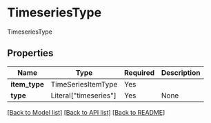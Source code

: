 # TimeseriesType

TimeseriesType

## Properties
| Name | Type | Required | Description |
| ------------ | ------------- | ------------- | ------------- |
**item_type** | TimeSeriesItemType | Yes |  |
**type** | Literal["timeseries"] | Yes | None |


[[Back to Model list]](../../../README.md#models-v1-link) [[Back to API list]](../../../README.md#apis-v1-link) [[Back to README]](../../../README.md)
